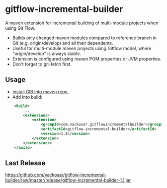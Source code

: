 # gitflow-incremental-builder

A maven extension for incremental building of multi-module projects when using Git Flow.
- Builds only changed maven modules compared to reference branch in Git (e.g. origin/develop) and all their dependents.
- Useful for multi-module maven projects using Gitflow model, where "origin/develop" is always stable.
- Extension is configured using maven POM properties or JVM properties.
- Don't forget to git-fetch first.

## Usage

- [Install GIB into maven repo.](https://maven.apache.org/guides/mini/guide-3rd-party-jars-local.html)
- Add into build:
```xml
    <build>
        ...
        <extensions>
            <extension>
                <groupId>com.vackosar.gitflowincrementalbuilder</groupId>
                <artifactId>gitflow-incremental-builder</artifactId>
                <version>1.1</version>
            </extension>
        </extensions>
    </build>
```

## Last Release

https://github.com/vackosar/gitflow-incremental-builder/raw/master/release/gitflow-incremental-builder-1.1.jar
